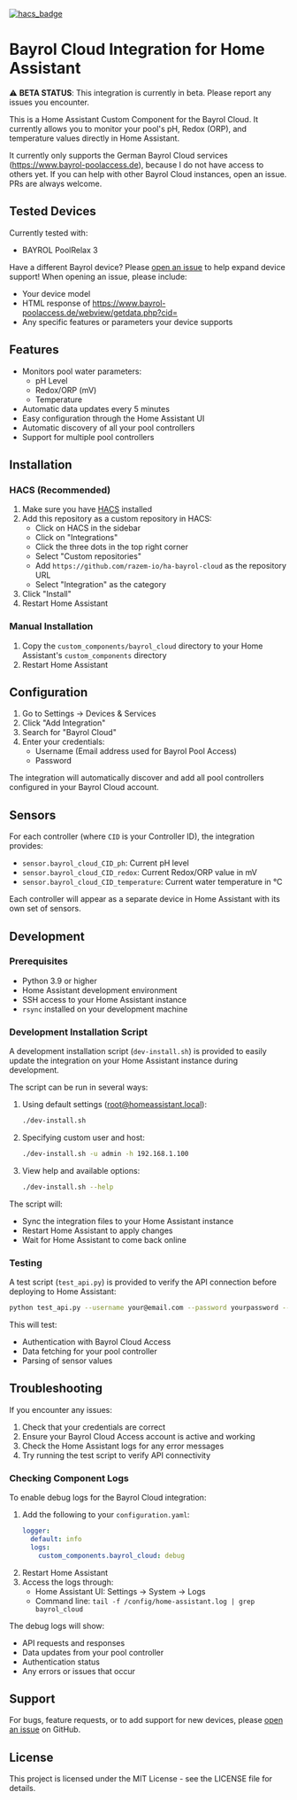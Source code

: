 [![hacs_badge](https://img.shields.io/badge/HACS-Custom-orange.svg)](https://github.com/custom-components/hacs)

# Bayrol Cloud Integration for Home Assistant

⚠️ **BETA STATUS**: This integration is currently in beta. Please report any issues you encounter.

This is a Home Assistant Custom Component for the Bayrol Cloud. It currently allows you to monitor your pool's pH, Redox (ORP), and temperature values directly in Home Assistant.

It currently only supports the German Bayrol Cloud services (https://www.bayrol-poolaccess.de), because I do not have access to others yet. If you can help with other Bayrol Cloud instances, open an issue. PRs are always welcome.

## Tested Devices

Currently tested with:
- BAYROL PoolRelax 3

Have a different Bayrol device? Please [open an issue](https://github.com/razem-io/ha-bayrol-cloud/issues) to help expand device support! When opening an issue, please include:
- Your device model
- HTML response of https://www.bayrol-poolaccess.de/webview/getdata.php?cid=<your-cid>
- Any specific features or parameters your device supports

## Features

- Monitors pool water parameters:
  - pH Level
  - Redox/ORP (mV)
  - Temperature
- Automatic data updates every 5 minutes
- Easy configuration through the Home Assistant UI
- Automatic discovery of all your pool controllers
- Support for multiple pool controllers

## Installation

### HACS (Recommended)

1. Make sure you have [HACS](https://hacs.xyz/) installed
2. Add this repository as a custom repository in HACS:
   - Click on HACS in the sidebar
   - Click on "Integrations"
   - Click the three dots in the top right corner
   - Select "Custom repositories"
   - Add `https://github.com/razem-io/ha-bayrol-cloud` as the repository URL
   - Select "Integration" as the category
3. Click "Install"
4. Restart Home Assistant

### Manual Installation

1. Copy the `custom_components/bayrol_cloud` directory to your Home Assistant's `custom_components` directory
2. Restart Home Assistant

## Configuration

1. Go to Settings -> Devices & Services
2. Click "Add Integration"
3. Search for "Bayrol Cloud"
4. Enter your credentials:
   - Username (Email address used for Bayrol Pool Access)
   - Password

The integration will automatically discover and add all pool controllers configured in your Bayrol Cloud account.

## Sensors

For each controller (where `CID` is your Controller ID), the integration provides:

- `sensor.bayrol_cloud_CID_ph`: Current pH level
- `sensor.bayrol_cloud_CID_redox`: Current Redox/ORP value in mV
- `sensor.bayrol_cloud_CID_temperature`: Current water temperature in °C

Each controller will appear as a separate device in Home Assistant with its own set of sensors.

## Development

### Prerequisites

- Python 3.9 or higher
- Home Assistant development environment
- SSH access to your Home Assistant instance
- `rsync` installed on your development machine

### Development Installation Script

A development installation script (`dev-install.sh`) is provided to easily update the integration on your Home Assistant instance during development.

The script can be run in several ways:

1. Using default settings (root@homeassistant.local):
   ```bash
   ./dev-install.sh
   ```

2. Specifying custom user and host:
   ```bash
   ./dev-install.sh -u admin -h 192.168.1.100
   ```

3. View help and available options:
   ```bash
   ./dev-install.sh --help
   ```
   
The script will:
- Sync the integration files to your Home Assistant instance
- Restart Home Assistant to apply changes
- Wait for Home Assistant to come back online

### Testing

A test script (`test_api.py`) is provided to verify the API connection before deploying to Home Assistant:

```bash
python test_api.py --username your@email.com --password yourpassword --cid yourcid
```

This will test:
- Authentication with Bayrol Cloud Access
- Data fetching for your pool controller
- Parsing of sensor values

## Troubleshooting

If you encounter any issues:

1. Check that your credentials are correct
2. Ensure your Bayrol Cloud Access account is active and working
3. Check the Home Assistant logs for any error messages
4. Try running the test script to verify API connectivity

### Checking Component Logs

To enable debug logs for the Bayrol Cloud integration:

1. Add the following to your `configuration.yaml`:
   ```yaml
   logger:
     default: info
     logs:
       custom_components.bayrol_cloud: debug
   ```
2. Restart Home Assistant
3. Access the logs through:
   - Home Assistant UI: Settings -> System -> Logs
   - Command line: `tail -f /config/home-assistant.log | grep bayrol_cloud`

The debug logs will show:
- API requests and responses
- Data updates from your pool controller
- Authentication status
- Any errors or issues that occur

## Support

For bugs, feature requests, or to add support for new devices, please [open an issue](https://github.com/razem-io/ha-bayrol-cloud/issues) on GitHub.

## License

This project is licensed under the MIT License - see the LICENSE file for details.
